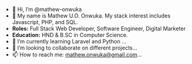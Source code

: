 - 👋 Hi, I’m @mathew-onwuka
- 👀 My name is Mathew U.O. Onwuka. My stack interest includes Javascript, PHP, and SQL. 
- **Roles:** Full Stack Web Developer, Software Engineer, Digital Marketer
- **Education:** HND & B.SC in Computer Science.
- 🌱 I’m currently learning Laravel and Python ...
- 💞️ I’m looking to collaborate on different projects...
- 📫 How to reach me: mathew.onwuka@gmail.com...

<!---
mathew-onwuka/mathew-onwuka is a ✨ special ✨ repository because its `README.md` (this file) appears on your GitHub profile.
You can click the Preview link to take a look at your changes.
--->
